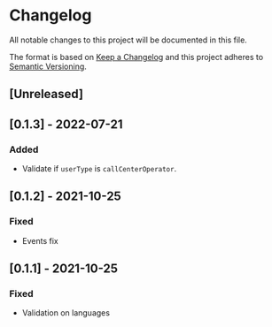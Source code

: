 # Changelog

All notable changes to this project will be documented in this file.

The format is based on [Keep a Changelog](http://keepachangelog.com/en/1.0.0/)
and this project adheres to [Semantic Versioning](http://semver.org/spec/v2.0.0.html).

## [Unreleased]

## [0.1.3] - 2022-07-21

### Added

- Validate if `userType` is `callCenterOperator`.

## [0.1.2] - 2021-10-25

### Fixed 

- Events fix

## [0.1.1] - 2021-10-25

### Fixed

- Validation on languages
